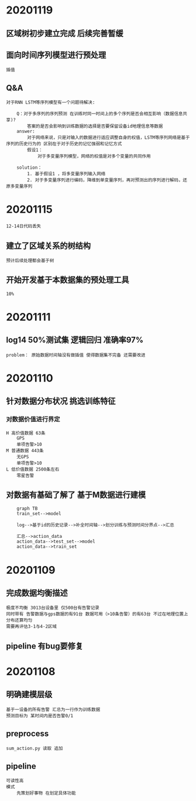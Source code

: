 # 20201119
## 区域树初步建立完成 后续完善暂缓
## 面向时间序列模型进行预处理
    插值
## Q&A
    对于RNN LSTM等序列模型有一个问题待解决:

        Q：对于多序列的序列预测 在训练时同一时间上的多个序列是否会相互影响（数据信息共享)?
            答案的是否会影响到训练数据的选择是否要保留设备id地理信息等数据
        answer:
            对于网络来说，只是对输入的数据进行适应调整自身的权值，LSTM等序列网络是基于序列的历史行为的 区别在于对于历史的记忆强弱和记忆方式 
            假设1：
                对于多变量序列模型，网络的权值是对多个变量的共同作用 
                
        solution： 
            1. 基于假设1 ，将多变量序列输入网络
            2. 对于多变量序列进行编码，降维到单变量序列，再对预测出的序列进行解码，还原多变量序列

        


# 20201115
    12-14日代码丢失
## 建立了区域关系的树结构
    预计后续处理都会基于树
## 开始开发基于本数据集的预处理工具
    10%
# 20201111
## log14 50%测试集 逻辑回归 准确率97%
    problem： 原始数据时间轴没有做插值 使得数据集不完备 还需要改进



# 20201110
## 针对数据分布状况 挑选训练特征
### 对数据价值进行界定
    H 高价值数据 63条 
        GPS
        单项告警>10
    M 普通数据 443条
        无GPS
        单项告警>10
    L 低价值数据 2500条左右
        零星告警 
## 对数据有基础了解了 基于M数据进行建模
```mermaid
    graph TB
    train_set-->model 
    
    log-->基于id的历史记录-->补全时间轴-->划分训练与预测时间分界点-->汇总
    
    汇总-->action_data
    action_data-->test_set-->model
    action_data-->train_set

```
    

# 20201109
## 完成数据均衡描述
    极度不均衡 3013台设备里 仅500台有告警记录 
    同时带有 告警数据与gps数据的有91台 数据可用（>10条告警）的有63台 不过在地理位置上分布还算均匀
    需要再评估3-1与4-2区域 
## pipeline 有bug要修复 

# 20201108
## 明确建模层级
    基于一设备的所有告警 汇总为一行作为训练数据
    预测目标为 某时间内是否告警0/1
## preprocess 
    sum_action.py 读取 追加 
## pipeline 
    可读性高
    模式
        先策划好事物 在划定具体功能
